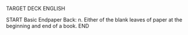 TARGET DECK
ENGLISH

START
Basic
Endpaper
Back: n. Either of the blank leaves of paper at the beginning and end of a book.
END
